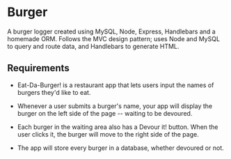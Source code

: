 # Burger
A burger logger created using MySQL, Node, Express, Handlebars and a homemade ORM. Follows the MVC design pattern; uses Node and MySQL to query and route data, and Handlebars to generate HTML.

## Requirements
- Eat-Da-Burger! is a restaurant app that lets users input the names of burgers they'd like to eat.

- Whenever a user submits a burger's name, your app will display the burger on the left side of the page -- waiting to be devoured.

- Each burger in the waiting area also has a Devour it! button. When the user clicks it, the burger will move to the right side of the page.

- The app will store every burger in a database, whether devoured or not.

